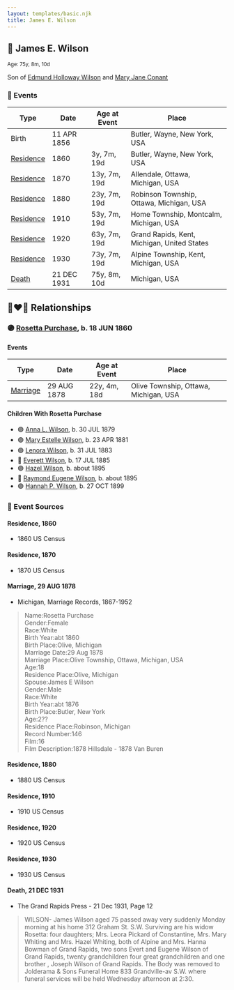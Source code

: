 ```yaml
---
layout: templates/basic.njk
title: James E. Wilson
---
```

## 🔵 James E. Wilson
<small>Age: 75y, 8m, 10d</small>

Son of [Edmund Holloway Wilson](/people/6/67777324) and [Mary Jane Conant](/people/2/27722232)

### 📆 Events

Type | Date | Age at Event | Place
------ | ------ | ------ | ------
Birth | 11 APR 1856 |  | Butler, Wayne, New York, USA
[Residence](#event-event-0) | 1860 | 3y, 7m, 19d | Butler, Wayne, New York, USA
[Residence](#event-event-1) | 1870 | 13y, 7m, 19d | Allendale, Ottawa, Michigan, USA
[Residence](#event-event-2) | 1880 | 23y, 7m, 19d | Robinson Township, Ottawa, Michigan, USA
[Residence](#event-event-3) | 1910 | 53y, 7m, 19d | Home Township, Montcalm, Michigan, USA
[Residence](#event-event-4) | 1920 | 63y, 7m, 19d | Grand Rapids, Kent, Michigan, United States
[Residence](#event-event-5) | 1930 | 73y, 7m, 19d | Alpine Township, Kent, Michigan, USA
[Death](#event-event-9) | 21 DEC 1931 | 75y, 8m, 10d | Michigan, USA

## 👩‍❤️‍👨 Relationships

### 🟣 [Rosetta Purchase](/people/2/27770192), b. 18 JUN 1860

#### Events

Type | Date | Age at Event | Place
------ | ------ | ------ | ------
[Marriage](#event-family-0-event-0) | 29 AUG 1878 | 22y, 4m, 18d | Olive Township, Ottawa, Michigan, USA
#### Children With Rosetta Purchase
* 🟣 [Anna L. Wilson](/people/7/73378674), b. 30 JUL 1879
* 🟣 [Mary Estelle Wilson](/people/4/46787428), b. 23 APR 1881
* 🟣 [Lenora Wilson](/people/4/43167007), b. 31 JUL 1883
* 🔵 [Everett Wilson](/people/5/5482456), b. 17 JUL 1885
* 🟣 [Hazel Wilson](/people/2/23514264), b. about 1895
* 🔵 [Raymond Eugene Wilson](/people/8/81165742), b. about 1895
* 🟣 [Hannah P. Wilson](/people/2/21937522), b. 27 OCT 1899
### 📰 Event Sources

#### <a id="event-event-0"></a> Residence, 1860
* 1860 US Census

#### <a id="event-event-1"></a> Residence, 1870
* 1870 US Census

#### <a id="event-family-0-event-0"></a> Marriage, 29 AUG 1878
* Michigan, Marriage Records, 1867-1952
>   
  > Name:Rosetta Purchase  
  > Gender:Female  
  > Race:White  
  > Birth Year:abt 1860  
  > Birth Place:Olive, Michigan  
  > Marriage Date:29 Aug 1878  
  > Marriage Place:Olive Township, Ottawa, Michigan, USA  
  > Age:18  
  > Residence Place:Olive, Michigan  
  > Spouse:James E Wilson  
  > Gender:Male  
  > Race:White  
  > Birth Year:abt 1876  
  > Birth Place:Butler, New York  
  > Age:2??  
  > Residence Place:Robinson, Michigan  
  > Record Number:146  
  > Film:16  
  > Film Description:1878 Hillsdale - 1878 Van Buren

#### <a id="event-event-2"></a> Residence, 1880
* 1880 US Census

#### <a id="event-event-3"></a> Residence, 1910
* 1910 US Census

#### <a id="event-event-4"></a> Residence, 1920
* 1920 US Census

#### <a id="event-event-5"></a> Residence, 1930
* 1930 US Census

#### <a id="event-event-9"></a> Death, 21 DEC 1931
* The Grand Rapids Press  - 21 Dec 1931, Page 12
>   
  > WILSON- James Wilson aged 75 passed away very suddenly Monday morning at his home 312 Graham St. S.W. Surviving are his widow Rosetta: four daughters; Mrs. Leora Pickard of Constantine, Mrs. Mary Whiting and Mrs. Hazel Whiting, both of Alpine and Mrs. Hanna Bowman of Grand Rapids, two sons Evert and Eugene Wilson of Grand Rapids, twenty grandchildren four great grandchildren and one brother , Joseph Wilson of Grand Rapids. The Body was removed to Jolderama & Sons Funeral Home 833 Grandville-av S.W. where funeral services will be held Wednesday afternoon at 2:30.